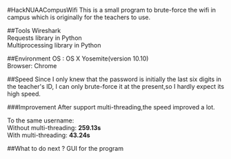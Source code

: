 #HackNUAACompusWifi
This is a small program to brute-force the wifi in campus which is originally for the teachers to use.

##Tools
Wireshark  
Requests library in Python  
Multiprocessing  library in Python

##Environment
OS : OS X Yosemite(version 10.10)  
Browser: Chrome

##Speed
Since I only knew that the password is initially the last six digits in the teacher's ID, I can only brute-force it at the present,so I hardly expect its high speed.

###Improvement
After support multi-threading,the speed improved a lot.  

To the same username:  
Without multi-threading: **259.13s**  
With multi-threading: **43.24s**


##What to do next ?
GUI for the program